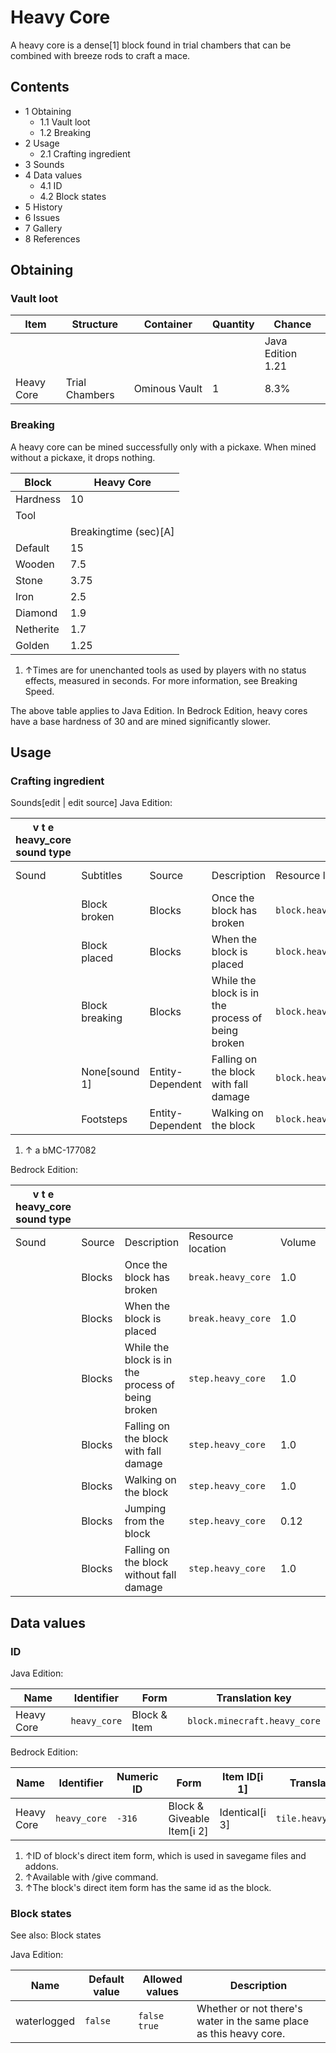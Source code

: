 # Heavy Core
A heavy core is a dense[1] block found in trial chambers that can be combined with breeze rods to craft a mace.

## Contents
- 1 Obtaining
	- 1.1 Vault loot
	- 1.2 Breaking
- 2 Usage
	- 2.1 Crafting ingredient
- 3 Sounds
- 4 Data values
	- 4.1 ID
	- 4.2 Block states
- 5 History
- 6 Issues
- 7 Gallery
- 8 References

## Obtaining
### Vault loot
| Item       | Structure      | Container     | Quantity | Chance            |
|------------|----------------|---------------|----------|-------------------|
|            |                |               |          | Java Edition 1.21 |
| Heavy Core | Trial Chambers | Ominous Vault | 1        | 8.3%              |

### Breaking
A heavy core can be mined successfully only with a pickaxe. When mined without a pickaxe, it drops nothing.

| Block     | Heavy Core            |
|-----------|-----------------------|
| Hardness  | 10                    |
| Tool      |                       |
|           | Breakingtime (sec)[A] |
| Default   | 15                    |
| Wooden    | 7.5                   |
| Stone     | 3.75                  |
| Iron      | 2.5                   |
| Diamond   | 1.9                   |
| Netherite | 1.7                   |
| Golden    | 1.25                  |

1. ↑Times are for unenchanted tools as used by players with no status effects, measured in seconds. For more information, see Breaking Speed.

The above table applies to Java Edition. In Bedrock Edition, heavy cores have a base hardness of 30 and are mined significantly slower.

## Usage
### Crafting ingredient
Sounds[edit | edit source]
Java Edition:

| v t e heavy_core sound type |                |                  |                                                   |                          |                                     |        |       |                          |
|-----------------------------|----------------|------------------|---------------------------------------------------|--------------------------|-------------------------------------|--------|-------|--------------------------|
| Sound                       | Subtitles      | Source           | Description                                       | Resource location        | Translation key                     | Volume | Pitch | Attenuation<br/>distance |
|                             | Block broken   | Blocks           | Once the block has broken                         | `block.heavy_core.break` | `subtitles.block.generic.break`     | 1.0    | 0.8   | 16                       |
|                             | Block placed   | Blocks           | When the block is placed                          | `block.heavy_core.place` | `subtitles.block.generic.place`     | 1.0    | 0.8   | 16                       |
|                             | Block breaking | Blocks           | While the block is in the process of being broken | `block.heavy_core.hit`   | `subtitles.block.generic.hit`       | 0.25   | 0.5   | 16                       |
|                             | None[sound 1]  | Entity-Dependent | Falling on the block with fall damage             | `block.heavy_core.fall`  | None[sound 1]                       | 0.5    | 0.75  | 16                       |
|                             | Footsteps      | Entity-Dependent | Walking on the block                              | `block.heavy_core.step`  | `subtitles.block.generic.footsteps` | 0.15   | 1.0   | 16                       |

1. ↑ a bMC-177082

Bedrock Edition:

| v t e heavy_core sound type |        |                                                   |                    |        |       |
|-----------------------------|--------|---------------------------------------------------|--------------------|--------|-------|
| Sound                       | Source | Description                                       | Resource location  | Volume | Pitch |
|                             | Blocks | Once the block has broken                         | `break.heavy_core` | 1.0    | 0.8   |
|                             | Blocks | When the block is placed                          | `break.heavy_core` | 1.0    | 0.8   |
|                             | Blocks | While the block is in the process of being broken | `step.heavy_core`  | 1.0    | 0.5   |
|                             | Blocks | Falling on the block with fall damage             | `step.heavy_core`  | 1.0    | 1.0   |
|                             | Blocks | Walking on the block                              | `step.heavy_core`  | 1.0    | 1.0   |
|                             | Blocks | Jumping from the block                            | `step.heavy_core`  | 0.12   | 1.1   |
|                             | Blocks | Falling on the block without fall damage          | `step.heavy_core`  | 1.0    | 1.0   |

## Data values
### ID
Java Edition:

| Name       | Identifier   | Form         | Translation key              |
|------------|--------------|--------------|------------------------------|
| Heavy Core | `heavy_core` | Block & Item | `block.minecraft.heavy_core` |

Bedrock Edition:

| Name       | Identifier   | Numeric ID | Form                       | Item ID[i 1]   | Translation key        |
|------------|--------------|------------|----------------------------|----------------|------------------------|
| Heavy Core | `heavy_core` | `-316`     | Block & Giveable Item[i 2] | Identical[i 3] | `tile.heavy_core.name` |

1. ↑ID of block's direct item form, which is used in savegame files and addons.
2. ↑Available with /give command.
3. ↑The block's direct item form has the same id as the block.

### Block states
See also: Block states

Java Edition:

| Name        | Default value | Allowed values     | Description                                                        |
|-------------|---------------|--------------------|--------------------------------------------------------------------|
| waterlogged | `false`       | `false`<br/>`true` | Whether or not there's water in the same place as this heavy core. |


